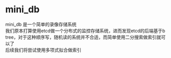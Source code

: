 # mini_db
mini_db 是一个简单的录像存储系统\
我们原本打算使用etcd做一个分布式的监控存储系统，进而发现etcd的后端基于b tree，对于这种顺序写，随机读的系统并不合适，而简单使用二分搜索做索引就可以了\
后续我们将尝试使用多项式拟合做索引
